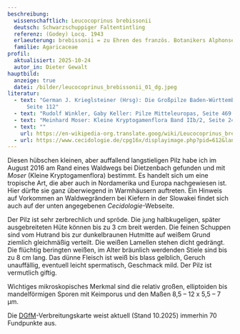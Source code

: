 ```yaml
---
beschreibung:
  wissenschaftlich: Leucocoprinus brebissonii
  deutsch: Schwarzschuppiger Faltentintling
  referenz: (Godey) Locq. 1943
  erlaeuterung: brebissonii = zu Ehren des französ. Botanikers Alphonse de Brebisson
  familie: Agaricaceae
profil:
  aktualisiert: 2025-10-24
  autor_in: Dieter Gewalt
hauptbild:
  anzeige: true
  datei: /bilder/leucocoprinus_brebissonii_01_dg.jpeg
literatur:
  - text: "German J. Krieglsteiner (Hrsg): Die Großpilze Baden-Württembergs Band 4,
      Seite 112"
  - text: "Rudolf Winkler, Gaby Keller: Pilze Mitteleuropas, Seite 469 (9.4.21)"
  - text: "Meinhard Moser: Kleine Kryptogamenflora Band IIb/2, Seite 248"
  - text: ""
    url: https://en-wikipedia-org.translate.goog/wiki/Leucocoprinus_brebissonii?_x_tr_sl=en&_x_tr_tl=de&_x_tr_hl=de&_x_tr_pto=sc
  - url: https://www.cecidologie.de/cpg16x/displayimage.php?pid=612&lang=slovak
---
```

Diesen hübschen kleinen, aber auffallend langstieligen Pilz habe ich im August 2016 am Rand eines Waldwegs bei Dietzenbach gefunden und mit *Moser* (Kleine Kryptogamenflora) bestimmt. Es handelt sich um eine tropische Art, die aber auch in Nordamerika und Europa nachgewiesen ist. Hier dürfte sie ganz überwiegend in Warmhäusern auftreten. Ein Hinweis auf Vorkommen an Waldwegrändern bei Kiefern in der Slowakei findet sich auch auf der unten angegebenen *Cecidologie*-Webseite.

Der Pilz ist sehr zerbrechlich und spröde. Die jung halbkugeligen, später ausgebreiteten Hüte können bis zu 3 cm breit werden. Die feinen Schuppen sind vom Hutrand bis zur dunkelbraunen Hutmitte auf weißem Grund ziemlich gleichmäßig verteilt. Die weißen Lamellen stehen dicht gedrängt. Die flüchtig beringten weißen, im Alter bräunlich werdenden Stiele sind bis zu 8 cm lang. Das dünne Fleisch ist weiß bis blass gelblich, Geruch unauffällig, eventuell leicht spermatisch, Geschmack mild. Der Pilz ist vermutlich giftig.

Wichtiges mikroskopisches Merkmal sind die relativ großen, elliptoiden bis mandelförmigen Sporen mit Keimporus und den Maßen 8,5 – 12 x 5,5 – 7 µm.

Die [DGfM](DGfM "Glossar")-Verbreitungskarte weist aktuell (Stand 10.2025) immerhin 70 Fundpunkte aus.